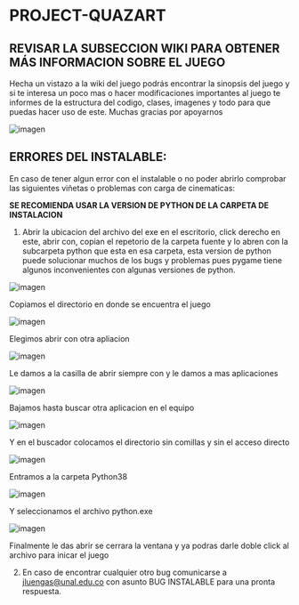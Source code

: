 # PROJECT-QUAZART

## **REVISAR LA SUBSECCION WIKI PARA OBTENER MÁS INFORMACION SOBRE EL JUEGO**

Hecha un vistazo a la wiki del juego podrás encontrar la sinopsis del juego y si te interesa un poco mas o hacer modificaciones
importantes al juego te informes de la estructura del codigo, clases, imagenes y  todo para que puedas hacer uso de este.
Muchas gracias por apoyarnos

   ![imagen](https://user-images.githubusercontent.com/89097586/130974848-663b19aa-8576-4009-a7c0-612d417d08c1.png)

## **ERRORES DEL INSTALABLE:**

En caso de tener algun error con el instalable o no poder abrirlo comprobar las siguientes viñetas o problemas con carga de cinematicas:

**SE RECOMIENDA USAR LA VERSION DE PYTHON DE LA CARPETA DE INSTALACION**

1. Abrir la ubicacion del archivo del exe en el escritorio, click derecho en este, abrir con, copian el repetorio
de la carpeta fuente y lo abren con la subcarpeta python que esta en esa carpeta, esta version de python puede
solucionar muchos de los bugs y problemas pues pygame tiene algunos inconvenientes con algunas versiones de python.

![imagen](https://user-images.githubusercontent.com/89097586/130971149-f64e2ea5-17a7-4340-a7d9-80f43644d692.png)

Copiamos el directorio en donde se encuentra el juego

![imagen](https://user-images.githubusercontent.com/89097586/130971210-4485c042-2a99-4d9b-a920-d1a69caadc05.png)

Elegimos abrir con otra apliacion 

![imagen](https://user-images.githubusercontent.com/89097586/130971296-eeea7448-51fd-4ae3-b67d-5ad120a33bef.png)

Le damos a la casilla de abrir siempre con y le damos a mas aplicaciones

![imagen](https://user-images.githubusercontent.com/89097586/130971465-ca4b6270-3700-43e4-a3c1-71ab613ff0aa.png)

Bajamos hasta buscar otra aplicacion en el equipo

![imagen](https://user-images.githubusercontent.com/89097586/130971573-bcba6454-d993-4366-ab41-d789f70e7da8.png)

Y en el buscador colocamos el directorio sin comillas y sin el acceso directo

![imagen](https://user-images.githubusercontent.com/89097586/130971868-afe6f903-512c-4616-9636-7a07bb57b7c1.png)

Entramos a la carpeta Python38

![imagen](https://user-images.githubusercontent.com/89097586/130972034-567a5c93-75f6-4b90-a430-f1e016ebc6f7.png)

Y seleccionamos el archivo python.exe

![imagen](https://user-images.githubusercontent.com/89097586/130972131-ed853240-e898-4afe-9618-2d67d206ea0b.png)

Finalmente le das abrir se cerrara la ventana y ya podras darle doble click al archivo para inicar el juego









2. En caso de encontrar cualquier otro bug comunicarse a jluengas@unal.edu.co con asunto BUG INSTALABLE para una
pronta respuesta.
